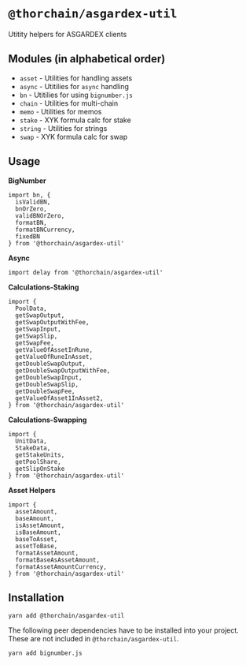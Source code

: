 # `@thorchain/asgardex-util`

Utitity helpers for ASGARDEX clients

## Modules (in alphabetical order)

- `asset` - Utilities for handling assets
- `async` - Utitilies for `async` handling
- `bn` - Utitilies for using `bignumber.js`
- `chain` - Utilities for multi-chain
- `memo` - Utilities for memos
- `stake` - XYK formula calc for stake
- `string` - Utilities for strings
- `swap` - XYK formula calc for swap

## Usage

**BigNumber**

```
import bn, {
  isValidBN,
  bnOrZero,
  validBNOrZero,
  formatBN,
  formatBNCurrency,
  fixedBN
} from '@thorchain/asgardex-util'
```

**Async**

```
import delay from '@thorchain/asgardex-util'
```

**Calculations-Staking**

```
import {
  PoolData,
  getSwapOutput,
  getSwapOutputWithFee,
  getSwapInput,
  getSwapSlip,
  getSwapFee,
  getValueOfAssetInRune,
  getValueOfRuneInAsset,
  getDoubleSwapOutput,
  getDoubleSwapOutputWithFee,
  getDoubleSwapInput,
  getDoubleSwapSlip,
  getDoubleSwapFee,
  getValueOfAsset1InAsset2,
} from '@thorchain/asgardex-util'
```

**Calculations-Swapping**

```
import {
  UnitData,
  StakeData,
  getStakeUnits,
  getPoolShare,
  getSlipOnStake
} from '@thorchain/asgardex-util'
```

**Asset Helpers**

```
import {
  assetAmount,
  baseAmount,
  isAssetAmount,
  isBaseAmount,
  baseToAsset,
  assetToBase,
  formatAssetAmount,
  formatBaseAsAssetAmount,
  formatAssetAmountCurrency,
} from '@thorchain/asgardex-util'
```

## Installation

```
yarn add @thorchain/asgardex-util
```

The following peer dependencies have to be installed into your project. These are not included in `@thorchain/asgardex-util`.

```
yarn add bignumber.js
```
